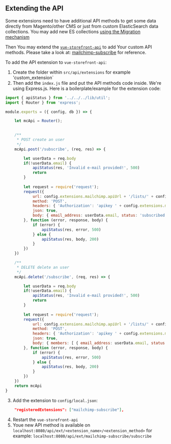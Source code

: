## Extending the API

Some extensions need to have additional API methods to get some data directly from Magento/other CMS or just from custom ElasticSearch data collections.
You may add new ES collections [using the Migration mechanism](https://github.com/DivanteLtd/vue-storefront-api/blob/master/doc/1.%20Data%20schema%20and%20migrations.md)

Then You may extend the [`vue-storefront-api`](https://github.com/DivanteLtd/vue-storefront-api) to add Your custom API methods. Please take a look at: [mailchimp-subscribe](https://github.com/DivanteLtd/vue-storefront-api/blob/master/src/api/extensions/mailchimp-subscribe/index.js) for reference.

To add the API extension to `vue-storefront-api`:

1. Create the folder within `src/api/extensions` for example 'custom_extension`
2. Then add the `index.js` file and put the API methods code inside. We're using Express.js. Here is a boilerplate/example for the extension code:

```js
import { apiStatus } from '../../../lib/util';
import { Router } from 'express';

module.exports = ({ config, db }) => {

	let mcApi = Router();
	

	/** 
	 * POST create an user
	 */
	mcApi.post('/subscribe', (req, res) => {

		let userData = req.body
		if(!userData.email) {
			apiStatus(res, 'Invalid e-mail provided!', 500)
			return
		}
		
		let request = require('request');
		request({
			url: config.extensions.mailchimp.apiUrl + '/lists/' + config.extensions.mailchimp.listId + '/members',
			method: 'POST',
			headers: { 'Authorization': 'apikey ' + config.extensions.mailchimp.apiKey },
			json: true,
			body: { email_address: userData.email, status: 'subscribed' }
		}, function (error, response, body) {
			if (error) {
				apiStatus(res, error, 500)
			} else {
				apiStatus(res, body, 200)
			}
		})
	})

	/** 
	 * DELETE delete an user
	 */
	mcApi.delete('/subscribe', (req, res) => {

		let userData = req.body
		if(!userData.email) {
			apiStatus(res, 'Invalid e-mail provided!', 500)
			return
		}
		
		let request = require('request');
		request({
			url: config.extensions.mailchimp.apiUrl + '/lists/' + config.extensions.mailchimp.listId,
			method: 'POST',
			headers: { 'Authorization': 'apikey ' + config.extensions.mailchimp.apiKey },
			json: true,
			body: { members: [ { email_address: userData.email, status: 'unsubscribed' } ], "update_existing": true }
		}, function (error, response, body) {
			if (error) {
				apiStatus(res, error, 500)
			} else {
				apiStatus(res, body, 200)
			}
		})
	})	
	return mcApi
}
```

3. Add the extension to `config/local.json`:

```json
	"registeredExtensions": ["mailchimp-subscribe"],
```

4. Restart the `vue-storefront-api`
5. Youe new API method is available on `localhost:8080/api/ext/<extension_name>/<extension_method>` for example: `localhost:8080/api/ext/mailchimp-subscribe/subscribe`

